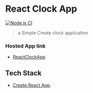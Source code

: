 # React Clock App
[![Node.js CI](https://github.com/Roland-Sankara/reactClockApp/actions/workflows/node.js.yml/badge.svg)](https://github.com/Roland-Sankara/reactClockApp/actions/workflows/node.js.yml)
> a Simple Create clock application

### Hosted App link
* [ReactClockApp](https://reactclockapp.netlify.app/)

## Tech Stack
* [Create React App](https://github.com/facebook/create-react-app).

